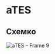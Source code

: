 # aTES

## Схемко

![aTES - Frame 9](https://user-images.githubusercontent.com/19614/164414815-40b0a818-9be9-42bf-8416-efb58b9c1f40.jpg)
